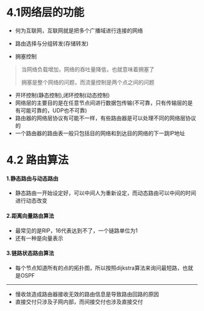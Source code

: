# 4.1网络层的功能

* 何为互联网，互联网就是把多个广播域进行连接的网络


* 路由选择与分组转发(存储转发)
* 拥塞控制

> 当网络负载增加，网络的吞吐量降低，也就意味着拥塞了
>
> 拥塞是整个网络的问题，而流量控制是两个点之间的问题

* 开环控制(静态控制),闭环控制(动态控制)
* 网络层的主要目的是在任意节点间进行数据包传输(不可靠，只有传输层的是有可能可靠的，UDP也不可靠)
* 路由器的网络层协议有可能不一样，有些路由器是可以处理不同的网络层协议的
* 一个路由器的路由表一般只包括目的网络和到达目的网络的下一跳IP地址



# 4.2 路由算法

#### 1.静态路由与动态路由

* 静态路由一开始设定好，可以中间人为重新设定，而动态路由可以中间的时间进行动态改变

#### 2.距离向量路由算法

* 最常见的是RIP，16代表达到不了，一个链路单位为1
* 还有一种是向量表示

#### 3.链路状态路由算法

* 每个节点知道所有的点的拓扑图，所以按照dijkstra算法来询问最短路，也就是OSPF



***

* 慢收敛造成路由器接收无效的路由信息是导致路由回路的原因
* 直接交付只涉及子网内部，而间接交付也涉及直接交付

